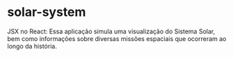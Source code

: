 # solar-system
JSX no React: Essa aplicação simula uma visualização do Sistema Solar, bem como informações sobre diversas missões espaciais que ocorreram ao longo da história. 
